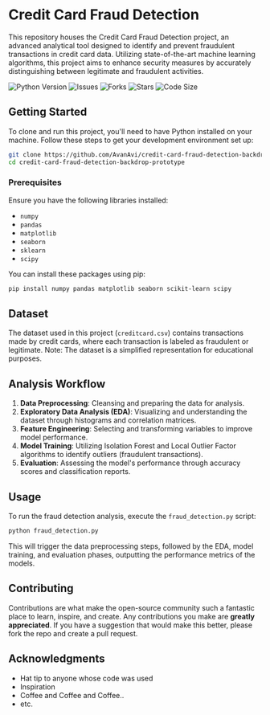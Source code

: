 

# Credit Card Fraud Detection

This repository houses the Credit Card Fraud Detection project, an advanced analytical tool designed to identify and prevent fraudulent transactions in credit card data. Utilizing state-of-the-art machine learning algorithms, this project aims to enhance security measures by accurately distinguishing between legitimate and fraudulent activities.

![Python Version](https://img.shields.io/badge/python-3.x-blue.svg)
![Issues](https://img.shields.io/github/issues/AvanAvi/Credit-card-fraud-detection-backdrop-prototype)
![Forks](https://img.shields.io/github/forks/AvanAvi/Credit-card-fraud-detection-backdrop-prototype)
![Stars](https://img.shields.io/github/stars/AvanAvi/Credit-card-fraud-detection-backdrop-prototype)
![Code Size](https://img.shields.io/github/languages/code-size/AvanAvi/Credit-card-fraud-detection-backdrop-prototype.svg)


## Getting Started

To clone and run this project, you'll need to have Python installed on your machine. Follow these steps to get your development environment set up:

```bash
git clone https://github.com/AvanAvi/credit-card-fraud-detection-backdrop-prototype.git
cd credit-card-fraud-detection-backdrop-prototype
```

### Prerequisites

Ensure you have the following libraries installed:

- `numpy`
- `pandas`
- `matplotlib`
- `seaborn`
- `sklearn`
- `scipy`

You can install these packages using pip:

```bash
pip install numpy pandas matplotlib seaborn scikit-learn scipy
```

## Dataset

The dataset used in this project (`creditcard.csv`) contains transactions made by credit cards, where each transaction is labeled as fraudulent or legitimate. Note: The dataset is a simplified representation for educational purposes.

## Analysis Workflow

1. **Data Preprocessing**: Cleansing and preparing the data for analysis.
2. **Exploratory Data Analysis (EDA)**: Visualizing and understanding the dataset through histograms and correlation matrices.
3. **Feature Engineering**: Selecting and transforming variables to improve model performance.
4. **Model Training**: Utilizing Isolation Forest and Local Outlier Factor algorithms to identify outliers (fraudulent transactions).
5. **Evaluation**: Assessing the model's performance through accuracy scores and classification reports.

## Usage

To run the fraud detection analysis, execute the `fraud_detection.py` script:

```bash
python fraud_detection.py
```

This will trigger the data preprocessing steps, followed by the EDA, model training, and evaluation phases, outputting the performance metrics of the models.

## Contributing

Contributions are what make the open-source community such a fantastic place to learn, inspire, and create. Any contributions you make are **greatly appreciated**. If you have a suggestion that would make this better, please fork the repo and create a pull request.

## Acknowledgments

- Hat tip to anyone whose code was used
- Inspiration
- Coffee and Coffee and Coffee..
- etc.



